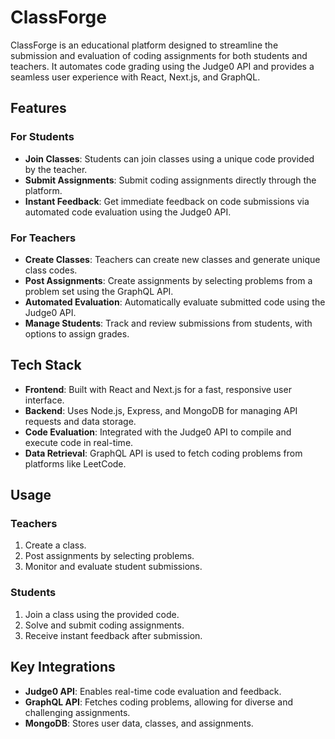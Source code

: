 # ClassForge

ClassForge is an educational platform designed to streamline the submission and evaluation of coding assignments for both students and teachers. It automates code grading using the Judge0 API and provides a seamless user experience with React, Next.js, and GraphQL.

## Features

### For Students
- **Join Classes**: Students can join classes using a unique code provided by the teacher.
- **Submit Assignments**: Submit coding assignments directly through the platform.
- **Instant Feedback**: Get immediate feedback on code submissions via automated code evaluation using the Judge0 API.

### For Teachers
- **Create Classes**: Teachers can create new classes and generate unique class codes.
- **Post Assignments**: Create assignments by selecting problems from a problem set using the GraphQL API.
- **Automated Evaluation**: Automatically evaluate submitted code using the Judge0 API.
- **Manage Students**: Track and review submissions from students, with options to assign grades.

## Tech Stack
- **Frontend**: Built with React and Next.js for a fast, responsive user interface.
- **Backend**: Uses Node.js, Express, and MongoDB for managing API requests and data storage.
- **Code Evaluation**: Integrated with the Judge0 API to compile and execute code in real-time.
- **Data Retrieval**: GraphQL API is used to fetch coding problems from platforms like LeetCode.

## Usage

### Teachers
1. Create a class.
2. Post assignments by selecting problems.
3. Monitor and evaluate student submissions.

### Students
1. Join a class using the provided code.
2. Solve and submit coding assignments.
3. Receive instant feedback after submission.

## Key Integrations
- **Judge0 API**: Enables real-time code evaluation and feedback.
- **GraphQL API**: Fetches coding problems, allowing for diverse and challenging assignments.
- **MongoDB**: Stores user data, classes, and assignments.

